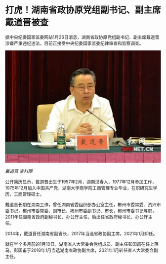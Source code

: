 # 打虎！湖南省政协原党组副书记、副主席戴道晋被查

据中央纪委国家监委网站1月26日消息，湖南省政协原党组副书记、副主席戴道晋涉嫌严重违纪违法，目前正接受中央纪委国家监委纪律审查和监察调查。

![6310dfe0bc539eb7ec99ae55933778e0.jpg](https://raw.githubusercontent.com/qqhsx/qqnews_image/main/2024/01/26/打虎！湖南省政协原党组副书记、副主席戴道晋被查/6310dfe0bc539eb7ec99ae55933778e0.jpg)

_戴道晋 资料图_

公开简历显示，戴道晋出生于1957年2月，湖南汉寿人，1977年12月参加工作，1975年12月加入中国共产党，湖南大学商学院工商管理专业毕业，在职研究生学历，工商管理硕士。

戴道晋长期在湖南工作，曾任湖南省委组织部办公室主任，郴州市委常委、资兴市委书记，郴州市委常委、副市长，郴州市委副书记、市长，郴州市委书记等职，2011年任湖南省政府副秘书长、办公厅主任，后出任省政府秘书长、办公厅主任。

2014年，戴道晋任湖南省副省长，2017年当选省政协副主席，2021年1月卸任。

就在半个多月前的1月10日，湖南省人大常委会党组成员、副主任彭国甫在任上落马。彭国甫于2018年1月当选湖南省政协副主席，2021年1月转任省人大常委会副主任。

